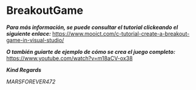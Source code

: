 # BreakoutGame

**_Para más información, se puede consultar el tutorial clickeando el siguiente enlace:_**
https://www.mooict.com/c-tutorial-create-a-breakout-game-in-visual-studio/

**_O también guiarte de ejemplo de cómo se crea el juego completo:_**
https://www.youtube.com/watch?v=m18aCV-ox38

**_Kind Regards_**

_MARSFOREVER472_
